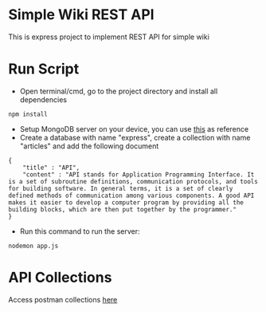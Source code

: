 # Simple Wiki REST API

This is express project to implement REST API for simple wiki

# Run Script

- Open terminal/cmd, go to the project directory and install all dependencies

```
npm install
```

- Setup MongoDB server on your device, you can use [this](https://www.mongodb.com/docs/manual/tutorial/install-mongodb-on-os-x/) as reference
- Create a database with name "express", create a collection with name "articles" and add the following document

```
{
    "title" : "API",
    "content" : "API stands for Application Programming Interface. It is a set of subroutine definitions, communication protocols, and tools for building software. In general terms, it is a set of clearly defined methods of communication among various components. A good API makes it easier to develop a computer program by providing all the building blocks, which are then put together by the programmer."
}
```

- Run this command to run the server:

```
nodemon app.js
```

# API Collections

Access postman collections [here](https://www.postman.com/grey-astronaut-140944/workspace/simple-wiki-rest-api)
